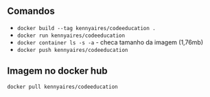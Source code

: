 ## Comandos

- `docker build --tag kennyaires/codeeducation .`
- `docker run kennyaires/codeeducation`
- `docker container ls -s -a` - checa tamanho da imagem (1,76mb)
- `docker push kennyaires/codeeducation`

## Imagem no docker hub
 `docker pull kennyaires/codeeducation`